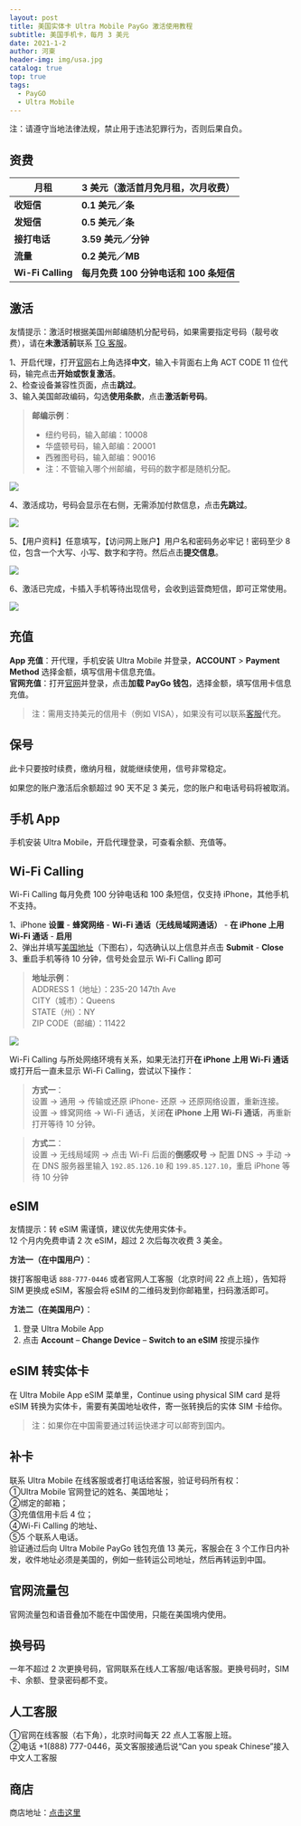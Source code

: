 ```yaml
---
layout: post
title: 美国实体卡 Ultra Mobile PayGo 激活使用教程
subtitle: 美国手机卡，每月 3 美元
date: 2021-1-2
author: 河東
header-img: img/usa.jpg
catalog: true
top: true
tags:
  - PayGO
  - Ultra Mobile
---
```


注：请遵守当地法律法规，禁止用于违法犯罪行为，否则后果自负。

## 资费



| 月租 | 3 美元（激活首月免月租，次月收费） |  
|---|---|
| **收短信** | **0.1 美元／条** |  
| **发短信** | **0.5 美元／条** |  
| **接打电话** | **3.59 美元／分钟** |  
| **流量** | **0.2 美元／MB** |  
| **Wi-Fi Calling** | **每月免费 100 分钟电话和 100 条短信** | 


## 激活

友情提示：激活时根据美国州邮编随机分配号码，如果需要指定号码（靓号收费），请在**未激活前**联系 [TG 客服](https://ssnhd.github.io/2023/03/19/store/)。

1、开启代理，打开[官网](https://my.ultramobile.com/paygo/activation)右上角选择**中文**，输入卡背面右上角 ACT CODE 11 位代码，输完点击**开始或恢复激活**。\
2、检查设备兼容性页面，点击**跳过**。\
3、输入美国邮政编码，勾选**使用条款**，点击**激活新号码**。

>**邮编示例**：
>- 纽约号码，输入邮编：10008
>- 华盛顿号码，输入邮编：20001
>- 西雅图号码，输入邮编：90016
>- 注：不管输入哪个州邮编，号码的数字都是随机分配。

![](https://i.imgur.com/fJEx4vH.png)

4、激活成功，号码会显示在右侧，无需添加付款信息，点击**先跳过**。

![](https://i.imgur.com/ET05Fz4.png)

5、【用户资料】任意填写，【访问网上账户】用户名和密码务必牢记！密码至少 8 位，包含一个大写、小写、数字和字符。然后点击**提交信息**。

![](https://i.imgur.com/VZOvijw.png)

6、激活已完成，卡插入手机等待出现信号，会收到运营商短信，即可正常使用。

![](https://i.imgur.com/PHL1Emr.png)

## 充值

**App 充值**：开代理，手机安装 Ultra Mobile 并登录，**ACCOUNT** > **Payment Method** 选择金额，填写信用卡信息充值。\
**官网充值**：打开[官网](https://my.ultramobile.com/account/paygo)并登录，点击**加载 PayGo 钱包**，选择金额，填写信用卡信息充值。

>注：需用支持美元的信用卡（例如 VISA），如果没有可以联系[客服](https://ssnhd.github.io/2023/03/19/store/)代充。

## 保号
此卡只要按时续费，缴纳月租，就能继续使用，信号非常稳定。

如果您的账户激活后余额超过 90 天不足 3 美元，您的账户和电话号码将被取消。

## 手机 App
手机安装 Ultra Mobile，开启代理登录，可查看余额、充值等。

## Wi-Fi Calling
Wi-Fi Calling 每月免费 100 分钟电话和 100 条短信，仅支持 iPhone，其他手机不支持。

1、iPhone **设置** - **蜂窝网络** - **Wi-Fi 通话（无线局域网通话）** - **在 iPhone 上用 Wi-Fi 通话** - **启用**\
2、弹出并填写[美国地址](https://www.google.com/maps)（下图右），勾选确认以上信息并点击 **Submit** - **Close**\
3、重启手机等待 10 分钟，信号处会显示 Wi-Fi Calling 即可


>**地址示例**：\
>ADDRESS 1（地址）：235-20 147th Ave\
>CITY（城市）：Queens\
>STATE（州）：NY\
>ZIP CODE（邮编）：11422

![](https://i.imgur.com/7txbPjG.jpg)

Wi-Fi Calling 与所处网络环境有关系，如果无法打开**在 iPhone 上用 Wi-Fi 通话**或打开后一直未显示 Wi-Fi Calling，尝试以下操作：

>**方式一**：\
>设置 → 通用 → 传输或还原 iPhone- 还原 → 还原网络设置，重新连接。\
>设置 → 蜂窝网络 → Wi-Fi 通话，关闭**在 iPhone 上用 Wi-Fi 通话**，再重新打开等待 10 分钟。

>**方式二**：\
>设置 → 无线局域网 → 点击 Wi-Fi 后面的**倒感叹号** → 配置 DNS → 手动 → 在 DNS 服务器里输入 `192.85.126.10` 和 `199.85.127.10`，重启 iPhone 等待 10 分钟
>

## eSIM

友情提示：转 eSIM 需谨慎，建议优先使用实体卡。\
12 个月内免费申请 2 次 eSIM，超过 2 次后每次收费 3 美金。

**方法一（在中国用户）**：

拨打客服电话 `888-777-0446` 或者官网人工客服（北京时间 22 点上班），告知将 SIM 更换成 eSIM，客服会将 eSIM 的二维码发到你邮箱里，扫码激活即可。

**方法二（在美国用户）**：

1. 登录 Ultra Mobile App
2. 点击 **Account** – **Change Device** – **Switch to an eSIM** 按提示操作

## eSIM 转实体卡
在 Ultra Mobile App eSIM 菜单里，Continue using physical SIM card 是将 eSIM 转换为实体卡，需要有美国地址收件，寄一张转换后的实体 SIM 卡给你。
>注：如果你在中国需要通过转运快递才可以邮寄到国内。

## 补卡
联系 Ultra Mobile 在线客服或者打电话给客服，验证号码所有权：\
①Ultra Mobile 官网登记的姓名、美国地址；\
②绑定的邮箱；\
③充值信用卡后 4 位；\
④Wi-Fi Calling 的地址、\
⑤5 个联系人电话。\
验证通过后向 Ultra Mobile PayGo 钱包充值 13 美元，客服会在 3 个工作日内补发，收件地址必须是美国的，例如一些转运公司地址，然后再转运到中国。

## 官网流量包
官网流量包和语音叠加不能在中国使用，只能在美国境内使用。

## 换号码
一年不超过 2 次更换号码，官网联系在线人工客服/电话客服。更换号码时，SIM 卡、余额、登录密码都不变。

## 人工客服
①官网在线客服（右下角），北京时间每天 22 点人工客服上班。\
②电话 +1(888) 777-0446，英文客服接通后说“Can you speak Chinese”接入中文人工客服

## 商店

商店地址：[点击这里](https://ssnhd.github.io/2023/03/19/store/)
